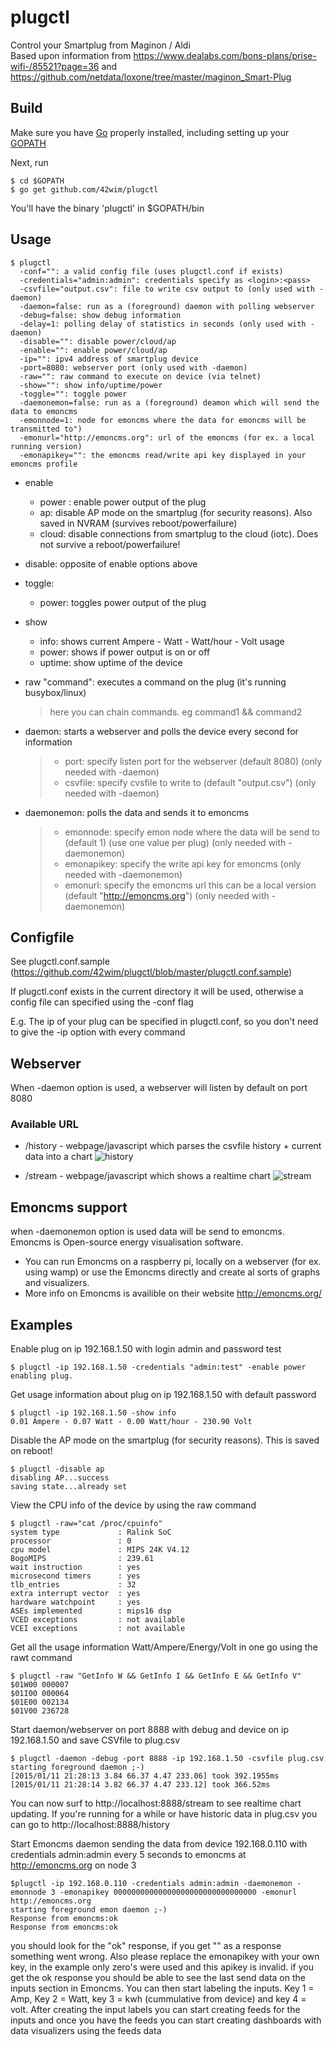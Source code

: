# plugctl

Control your Smartplug from Maginon / Aldi  
Based upon information from https://www.dealabs.com/bons-plans/prise-wifi-/85521?page=36 and https://github.com/netdata/loxone/tree/master/maginon_Smart-Plug

## Build
Make sure you have [Go](https://golang.org/doc/install) properly installed, including setting up your [GOPATH](https://golang.org/doc/code.html#GOPATH)

Next, run

 ```
 $ cd $GOPATH
 $ go get github.com/42wim/plugctl
 ```

 You'll have the binary 'plugctl' in $GOPATH/bin

## Usage
```
$ plugctl
  -conf="": a valid config file (uses plugctl.conf if exists)
  -credentials="admin:admin": credentials specify as <login>:<pass>
  -csvfile="output.csv": file to write csv output to (only used with -daemon)
  -daemon=false: run as a (foreground) daemon with polling webserver
  -debug=false: show debug information
  -delay=1: polling delay of statistics in seconds (only used with -daemon)
  -disable="": disable power/cloud/ap
  -enable="": enable power/cloud/ap
  -ip="": ipv4 address of smartplug device
  -port=8080: webserver port (only used with -daemon)
  -raw="": raw command to execute on device (via telnet)
  -show="": show info/uptime/power
  -toggle="": toggle power
  -daemonemon=false: run as a (foreground) deamon which will send the data to emoncms
  -emonnode=1: node for emoncms where the data for emoncms will be transmitted to")
  -emonurl="http://emoncms.org": url of the emoncms (for ex. a local running version)
  -emonapikey="": the emoncms read/write api key displayed in your emoncms profile
```

- enable
  * power : enable power output of the plug  
  * ap: disable AP mode on the smartplug (for security reasons). Also saved in NVRAM (survives reboot/powerfailure)  
  * cloud: disable connections from smartplug to the cloud (iotc). Does not survive a reboot/powerfailure!  

- disable: opposite of enable options above  

- toggle:
  * power: toggles power output of the plug

- show
  * info: shows current Ampere - Watt - Watt/hour - Volt usage  
  * power: shows if power output is on or off
  * uptime: show uptime of the device
   
- raw "command": executes a command on the plug (it's running busybox/linux)  
   > here you can chain commands. eg command1 && command2 

- daemon: starts a webserver and polls the device every second for information  
   > - port: specify listen port for the webserver (default 8080) (only needed with -daemon)
   > - csvfile: specify cvsfile to write to (default "output.csv") (only needed with -daemon)

- daemonemon: polls the data and sends it to emoncms
   > - emonnode: specify emon node where the data will be send to (default 1) (use one value per plug) (only needed with -daemonemon)
   > - emonapikey: specify the write api key for emoncms (only needed with -daemonemon)  
   > - emonurl: specify the emoncms url this can be a local version (default "http://emoncms.org") (only needed with -daemonemon)

## Configfile
See plugctl.conf.sample (https://github.com/42wim/plugctl/blob/master/plugctl.conf.sample)

If plugctl.conf exists in the current directory it will be used, otherwise a config file can specified using the -conf flag  

E.g. The ip of your plug can be specified in plugctl.conf, so you don't need to give the -ip option with every command  

## Webserver
When -daemon option is used, a webserver will listen by default on port 8080

### Available URL
  * /history - webpage/javascript which parses the csvfile history + current data into a chart
    ![history](http://snag.gy/629gM.jpg)

  * /stream - webpage/javascript which shows a realtime chart
    ![stream](http://snag.gy/dCYY0.jpg)

## Emoncms support
when -daemonemon option is used data will be send to emoncms. Emoncms is Open-source energy visualisation software.

  * You can run Emoncms on a raspberry pi, locally on a webserver (for ex. using wamp) or use the Emoncms directly and create al sorts of graphs
    and visualizers.
  * More info on Emoncms is availible on their website http://emoncms.org/

## Examples
Enable plug on ip 192.168.1.50 with login admin and password test

```
$ plugctl -ip 192.168.1.50 -credentials "admin:test" -enable power
enabling plug.
```

Get usage information about plug on ip 192.168.1.50 with default password
```
$ plugctl -ip 192.168.1.50 -show info
0.01 Ampere - 0.07 Watt - 0.00 Watt/hour - 230.90 Volt
```

Disable the AP mode on the smartplug (for security reasons). This is saved on reboot!
```
$ plugctl -disable ap
disabling AP...success
saving state...already set
```

View the CPU info of the device by using the raw command
```
$ plugctl -raw="cat /proc/cpuinfo"
system type             : Ralink SoC
processor               : 0
cpu model               : MIPS 24K V4.12
BogoMIPS                : 239.61
wait instruction        : yes
microsecond timers      : yes
tlb_entries             : 32
extra interrupt vector  : yes
hardware watchpoint     : yes
ASEs implemented        : mips16 dsp
VCED exceptions         : not available
VCEI exceptions         : not available
```

Get all the usage information Watt/Ampere/Energy/Volt in one go using the rawt command
```
$ plugctl -raw "GetInfo W && GetInfo I && GetInfo E && GetInfo V"
$01W00 000007
$01I00 000064
$01E00 002134
$01V00 236728
```

Start daemon/webserver on port 8888 with debug and device on ip 192.168.1.50 and save CSVfile to plug.csv
```
$ plugctl -daemon -debug -port 8888 -ip 192.168.1.50 -csvfile plug.csv
starting foreground daemon ;-)
[2015/01/11 21:28:13 3.84 66.37 4.47 233.06] took 392.1955ms
[2015/01/11 21:28:14 3.82 66.37 4.47 233.12] took 366.52ms
```

You can now surf to http://localhost:8888/stream to see realtime chart updating.
If you're running for a while or have historic data in plug.csv you can go to http://localhost:8888/history

Start Emoncms daemon sending the data from device 192.168.0.110 with credentials admin:admin every 5 seconds to emoncms at http://emoncms.org on node 3
```
$plugctl -ip 192.168.0.110 -credentials admin:admin -daemonemon -emonnode 3 -emonapikey 00000000000000000000000000000000 -emonurl http://emoncms.org 
starting foreground emon daemon ;-)
Response from emoncms:ok
Response from emoncms:ok
```

you should look for the "ok" response, if you get "" as a response something went wrong. Also please replace the emonapikey with your own key, in the example
only zero's were used and this apikey is invalid. if you get the ok response you should be able to see the last send data on the inputs section in Emoncms.
You can then start labeling the inputs. Key 1 = Amp, Key 2 = Watt, key 3 = kwh (cummulative from device) and key 4 = volt. After creating the input labels 
you can start creating feeds for the inputs and once you have the feeds you can start creating dashboards with data visualizers using the feeds data